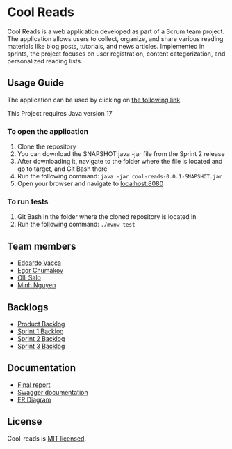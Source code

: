 # Cool Reads

Cool Reads is a web application developed as part of a Scrum team project. The application allows users to collect, organize, and share various reading materials like blog posts, tutorials, and news articles. Implemented in sprints, the project focuses on user registration, content categorization, and personalized reading lists.

## Usage Guide

The application can be used by clicking on [the following link](https://cool-reads-airplane2.onrender.com/)

This Project requires Java version 17

### To open the application

1. Clone the repository
2. You can download the SNAPSHOT java -jar file from the Sprint 2 release
3. After downloading it, navigate to the folder where the file is located and go to target, and Git Bash there
4. Run the following command: `java -jar cool-reads-0.0.1-SNAPSHOT.jar`
5. Open your browser and navigate to [localhost:8080](https://localhost:8080/)

### To run tests

1. Git Bash in the folder where the cloned repository is located in
2. Run the following command: `./mvnw test`

## Team members

- [Edoardo Vacca](https://github.com/edoardovac)
- [Egor Chumakov](https://github.com/EgorCD)
- [Olli Salo](https://github.com/Ullebror)
- [Minh Nguyen](https://github.com/NguyenMinh03)

## Backlogs

- [Product Backlog](https://github.com/orgs/Airplane-2/projects/1)
- [Sprint 1 Backlog](https://github.com/orgs/Airplane-2/projects/3)
- [Sprint 2 Backlog](https://github.com/orgs/Airplane-2/projects/4)
- [Sprint 3 Backlog](https://github.com/orgs/Airplane-2/projects/7)

## Documentation

- [Final report](https://github.com/Airplane-2/cool-reads/blob/main/documentation/final-report.md)
- [Swagger documentation](http://localhost:8080/swagger-ui.html)
- [ER Diagram](https://github.com/Airplane-2/cool-reads/blob/main/documentation/data-model.md)

## License

Cool-reads is [MIT licensed](https://github.com/Airplane-2/cool-reads/blob/main/LICENSE.md).
